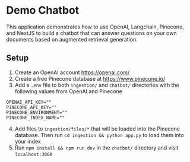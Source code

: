 # Demo Chatbot

This application demonstrates how to use OpenAI, Langchain, Pinecone, and NextJS to build a
chatbot that can answer questions on your own documents based on augmented retrieval generation.

## Setup

1. Create an OpenAI account https://openai.com/
2. Create a free Pinecone database at https://www.pinecone.io/
3. Add a `.env` file to both `ingestion/` and `chatbot/` directories with the following values from OpenAI and Pinecone

```
OPENAI_API_KEY=""
PINECONE_API_KEY=""
PINECONE_ENVIRONMENT=""
PINECONE_INDEX_NAME=""
```

4. Add files to `ingestion/files/*` that will be loaded into the Pinecone database. Then run `cd ingestion && python app.py` to load them into your index
5. Run `npm install && npm run dev` in the `chatbot/` directory and visit `localhost:3000`
